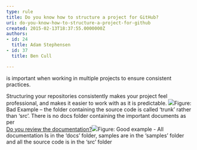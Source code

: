```yaml
---
type: rule
title: Do you know how to structure a project for GitHub?
uri: do-you-know-how-to-structure-a-project-for-github
created: 2015-02-13T18:37:55.0000000Z
authors:
- id: 24
  title: Adam Stephensen
- id: 37
  title: Ben Cull

---
```


 
is important when working in multiple projects to ensure consistent practices.​​

Structuring your repositories consistently makes your project feel professional, and makes it easier to work with as it is predictable.
 ![](/SoftwareDevelopment/RulesToBetterGitHub/PublishingImages/structure-github-bad.jpg)Figure: Bad Example – the folder containing the source code is called ‘trunk’ rather than ‘src’. There is no docs folder containing the important documents as per <br>      [Do you review the documentation?](/SoftwareDevelopment/RulestobetterArchitectureandCodeReview/Pages/DoYouReviewTheDocumentation.aspx)![](/SoftwareDevelopment/RulesToBetterGitHub/PublishingImages/structure-github-good.jpg)Figure: Good example - All documentation Is in the ‘docs’ folder, samples are in the ‘samples’ folder and all the source code is in the ‘src’ folder 
